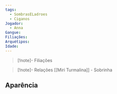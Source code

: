 ```yaml
---
tags:
  - SombrasELadroes
  - Ciganos
Jogador:
  - Anna
Gangue: 
Filiações: 
Arquétipos: 
Idade:
---
```

> [!note]- Filiações

>[!note]- Relações
>[[Miri Turmalina]] - Sobrinha

## Aparência